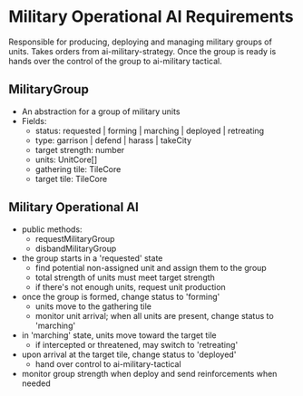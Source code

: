 # Military Operational AI Requirements

Responsible for producing, deploying and managing military groups of units. Takes orders from ai-military-strategy. Once the group is ready is hands over the control of the group to ai-military tactical.

## MilitaryGroup

- An abstraction for a group of military units
- Fields:
  - status: requested | forming | marching | deployed | retreating
  - type: garrison | defend | harass | takeCity
  - target strength: number
  - units: UnitCore[]
  - gathering tile: TileCore
  - target tile: TileCore

## Military Operational AI

- public methods:
  - requestMilitaryGroup
  - disbandMilitaryGroup
- the group starts in a 'requested' state
  - find potential non-assigned unit and assign them to the group
  - total strength of units must meet target strength
  - if there's not enough units, request unit production
- once the group is formed, change status to 'forming'
  - units move to the gathering tile
  - monitor unit arrival; when all units are present, change status to 'marching'
- in 'marching' state, units move toward the target tile
  - if intercepted or threatened, may switch to 'retreating'
- upon arrival at the target tile, change status to 'deployed'
  - hand over control to ai-military-tactical
- monitor group strength when deploy and send reinforcements when needed
